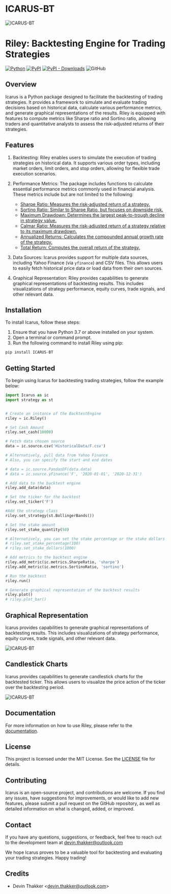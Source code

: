
# ICARUS-BT

![ICARUS-BT](./preview.jpg?raw=true)

# Riley: Backtesting Engine for Trading Strategies

[![Python](https://img.shields.io/badge/python-3.7%2B-blue)](https://www.python.org/downloads/release/python-370/)
[![PyPI](https://img.shields.io/pypi/v/icarus-bt?color=blue)](https://pypi.org/project/icarus-bt/)
[![PyPI - Downloads](https://img.shields.io/pypi/dm/icarus-bt?color=blue)](https://img.shields.io/github/downloads/devthakker/icarus-bt/total.svg)
![GitHub](https://img.shields.io/pypi/l/icarus-bt?color=blue)

## Overview
Icarus is a Python package designed to facilitate the backtesting of trading strategies. It provides a framework to simulate and evaluate trading decisions based on historical data, calculate various performance metrics, and generate graphical representations of the results. Riley is equipped with features to compute metrics like Sharpe ratio and Sortino ratio, allowing traders and quantitative analysts to assess the risk-adjusted returns of their strategies.

## Features
1. Backtesting: Riley enables users to simulate the execution of trading strategies on historical data. It supports various order types, including market orders, limit orders, and stop orders, allowing for flexible trade execution scenarios.

2. Performance Metrics: The package includes functions to calculate essential performance metrics commonly used in financial analysis. These metrics include but are not limited to the following:
   - [Sharpe Ratio: Measures the risk-adjusted return of a strategy.](https://www.investopedia.com/terms/s/sharperatio.asp)
   - [Sortino Ratio: Similar to Sharpe Ratio, but focuses on downside risk.](https://www.investopedia.com/terms/s/sortinoratio.asp)
   - [Maximum Drawdown: Determines the largest peak-to-trough decline in strategy value.](https://www.investopedia.com/terms/m/maximum-drawdown-mdd.asp)
   - [Calmar Ratio: Measures the risk-adjusted return of a strategy relative to its maximum drawdown.](https://www.investopedia.com/terms/c/calmarratio.asp)
   - [Annualized Returns: Calculates the compounded annual growth rate of the strategy.](https://www.investopedia.com/terms/a/annualized-total-return.asp)
   - [Total Return: Computes the overall return of the strategy.](https://www.investopedia.com/terms/t/totalreturn.asp)

3. Data Sources: Icarus provides support for multiple data sources, including Yahoo Finance (via `yfinance`) and CSV files. This allows users to easily fetch historical price data or load data from their own sources.

4. Graphical Representation: Riley provides capabilities to generate graphical representations of backtesting results. This includes visualizations of strategy performance, equity curves, trade signals, and other relevant data.

## Installation
To install Icarus, follow these steps:

1. Ensure that you have Python 3.7 or above installed on your system.
2. Open a terminal or command prompt.
3. Run the following command to install Riley using pip:

```python
pip install ICARUS-BT
```

## Getting Started
To begin using Icarus for backtesting trading strategies, follow the example below:

```python
import Icarus as ic
import strategy as st


# Create an instance of the BacktestEngine
riley = ic.Riley()

# Set Cash Amount
riley.set_cash(10000)

# Fetch data chosen source
data = ic.source.csv('HistoricalData/F.csv')

# Alternatively, pull data from Yahoo Finance
# Also, you can specify the start and end dates

# data = ic.source.PandasDF(data.data)
# data = ic.source.yFinance('F', '2020-01-01', '2020-12-31')

# Add data to the backtest engine
riley.add_data(data)

# Set the ticker for the backtest
riley.set_ticker('F')

#Add the strategy class
riley.set_strategy(st.BollingerBands())

# Set the stake amount
riley.set_stake_quantity(50)

# Alternatively, you can set the stake percentage or the stake dollars
# riley.set_stake_percentage(100)
# riley.set_stake_dollars(1000)

# Add metrics to the backtest engine
riley.add_metric(ic.metrics.SharpeRatio, 'sharpe')
riley.add_metric(ic.metrics.SortinoRatio, 'sortino')

# Run the backtest
riley.run()

# Generate graphical representation of the backtest results
riley.plot()
# riley.plot_bar()
```

## Graphical Representation
Icarus provides capabilities to generate graphical representations of backtesting results. This includes visualizations of strategy performance, equity curves, trade signals, and other relevant data.

![ICARUS-BT](./Backtest.png?raw=true)

## Candlestick Charts
Icarus provides capabilities to generate candlestick charts for the backtested ticker. This allows users to visualize the price action of the ticker over the backtesting period.

![ICARUS-BT](./Candlestick.png?raw=true)


## Documentation
For more information on how to use Riley, please refer to the [documentation](https://icarus-bt.readthedocs.io/en/latest/).

## License
This project is licensed under the MIT License. See the [LICENSE](LICENSE) file for details.

## Contributing
Icarus is an open-source project, and contributions are welcome. If you find any issues, have suggestions for improvements, or would like to add new features, please submit a pull request on the GitHub repository, as well as detailed information on what is changed, added, or improved.

## Contact
If you have any questions, suggestions, or feedback, feel free to reach out to the development team at devin.thakker@outlook.com

We hope Icarus proves to be a valuable tool for backtesting and evaluating your trading strategies. Happy trading!

## Credits

- Devin Thakker \<<devin.thakker@outlook.com>>